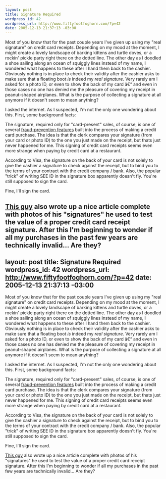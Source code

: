 ```yaml
--- 
layout: post
title: Signature Required
wordpress_id: 42
wordpress_url: http://www.fiftyfootfoghorn.com/?p=42
date: 2005-12-13 21:37:13 -03:00
---
```

Most of you know that for the past couple years I've given up using my "real signature" on credit card receipts. Depending on my mood at the moment, I might create a lovely landscape of barking kittens and turtle doves, or a rockin' pickle party right there on the dotted line. The other day as I doodled a shoe sailing along an ocean of squiggly lines instead of my name, I wondered what happens to these after I hand them back to the cashier. Obviously nothing is in place to check their validity after the cashier asks to make sure that a floating boot <i>is</i> indeed my <i>real signature</i>. Very rarely am I asked for a photo ID, or even to show the back of my card â€“ and even in those cases no one has denied me the pleasure of covering my receipt in peanut-shaped airplanes. What is the purpose of collecting a signature at all anymore if it doesn't seem to mean anything?

I asked the internet. As I suspected, I'm not the only one wondering about this.  First, some background facts:

The signature, required only for "card-present" sales, of course, is one of several <a href="http://usa.visa.com/business/accepting_visa/ops_risk_management/card_present.html?it=l2|/business/accepting_visa/ops_risk_management/card_not_present%2Ehtml|Card-Present#anchor_5">fraud-prevention features</a> built into the process of making a credit card purchase. The idea is that the clerk compares your signature (from your card or photo ID) to the one you just made on the receipt, but thats just never happened for me. This signing of credit card receipts seems even more strange when paying by credit card at a restaurant.

According to Visa, the signature on the back of your card is not solely to give the cashier a signature to check against the receipt, but to bind you to the terms of your contract with the credit company / bank. Also, the popular "trick" of writing SEE ID in the signature box apparently doesn't fly. You're still supposed to sign the card.

Fine, I'll sign the card.

<a href="http://www.zug.com/pranks/credit/">This guy</a> also wrote up a nice article complete with photos of his "signatures" he used to test the value of a proper credit card receipt signature. After this I'm beginning to wonder if all my purchases in the past few years are technically invalid... Are they?
--- 
layout: post
title: Signature Required
wordpress_id: 42
wordpress_url: http://www.fiftyfootfoghorn.com/?p=42
date: 2005-12-13 21:37:13 -03:00
---
Most of you know that for the past couple years I've given up using my "real signature" on credit card receipts. Depending on my mood at the moment, I might create a lovely landscape of barking kittens and turtle doves, or a rockin' pickle party right there on the dotted line. The other day as I doodled a shoe sailing along an ocean of squiggly lines instead of my name, I wondered what happens to these after I hand them back to the cashier. Obviously nothing is in place to check their validity after the cashier asks to make sure that a floating boot <i>is</i> indeed my <i>real signature</i>. Very rarely am I asked for a photo ID, or even to show the back of my card â€“ and even in those cases no one has denied me the pleasure of covering my receipt in peanut-shaped airplanes. What is the purpose of collecting a signature at all anymore if it doesn't seem to mean anything?

I asked the internet. As I suspected, I'm not the only one wondering about this.  First, some background facts:

The signature, required only for "card-present" sales, of course, is one of several <a href="http://usa.visa.com/business/accepting_visa/ops_risk_management/card_present.html?it=l2|/business/accepting_visa/ops_risk_management/card_not_present%2Ehtml|Card-Present#anchor_5">fraud-prevention features</a> built into the process of making a credit card purchase. The idea is that the clerk compares your signature (from your card or photo ID) to the one you just made on the receipt, but thats just never happened for me. This signing of credit card receipts seems even more strange when paying by credit card at a restaurant.

According to Visa, the signature on the back of your card is not solely to give the cashier a signature to check against the receipt, but to bind you to the terms of your contract with the credit company / bank. Also, the popular "trick" of writing SEE ID in the signature box apparently doesn't fly. You're still supposed to sign the card.

Fine, I'll sign the card.

<a href="http://www.zug.com/pranks/credit/">This guy</a> also wrote up a nice article complete with photos of his "signatures" he used to test the value of a proper credit card receipt signature. After this I'm beginning to wonder if all my purchases in the past few years are technically invalid... Are they?
